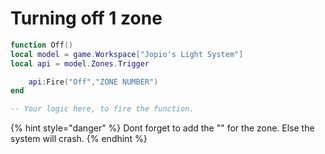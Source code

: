 # Turning off 1 zone

```lua
function Off()
local model = game.Workspace["Jopio's Light System"]
local api = model.Zones.Trigger

	api:Fire("Off","ZONE NUMBER")
end

-- Your logic here, to fire the function.
```

{% hint style="danger" %}
Dont forget to add the "" for the zone. Else the system will crash.
{% endhint %}
